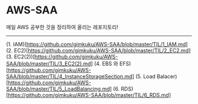# AWS-SAA
매일 AWS 공부한 것을 정리하여 올리는 레포지토리! 

---

(1. IAM)[https://github.com/gimkuku/AWS-SAA/blob/master/TIL/1_IAM.md]
(2. EC2)[https://github.com/gimkuku/AWS-SAA/blob/master/TIL/2_EC2.md]
(3. EC2(2))[https://github.com/gimkuku/AWS-SAA/blob/master/TIL/3_EC2(2).md]
(4. EBS 와 EFS)[https://github.com/gimkuku/AWS-SAA/blob/master/TIL/4_InstanceStorageSection.md]
(5. Load Balacer)[https://github.com/gimkuku/AWS-SAA/blob/master/TIL/5_LoadBalancing.md]
(6. RDS)[https://github.com/gimkuku/AWS-SAA/blob/master/TIL/6_RDS.md]